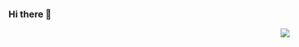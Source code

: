 ### Hi there 👋

<img align="right" src="https://github-readme-stats.vercel.app/api?username=tshu-w&show_icons=true&icon_color=CE1D2D&text_color=718096&bg_color=ffffff&hide_title=true" />


<!--
**tshu-w/tshu-w** is a ✨ _special_ ✨ repository because its `README.md` (this file) appears on your GitHub profile.

Here are some ideas to get you started:

- 🔭 I’m currently working on ...
- 🌱 I’m currently learning ...
- 👯 I’m looking to collaborate on ...
- 🤔 I’m looking for help with ...
- 💬 Ask me about ...
- 📫 How to reach me: ...
- 😄 Pronouns: ...
- ⚡ Fun fact: ...
-->
